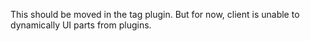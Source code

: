 This should be moved in the tag plugin.
But for now, client is unable to dynamically UI parts from plugins.